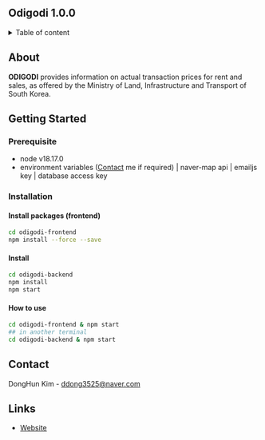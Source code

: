 ## Odigodi 1.0.0

<details>
    <summary>Table of content</summary>

- [About](#about)
- [Getting-Started](#getting-started)
    - [Prerequisite](#prerequisite)
    - [Installation](#installation)
- [License](#license)
- [Contact](#contact)
- [Links](#links)    
</details>

## About

**ODIGODI** provides information on actual transaction prices for rent and sales, as offered by the Ministry of Land, Infrastructure and Transport of South Korea.


## Getting Started
### Prerequisite
* node v18.17.0
* environment variables ([Contact](#contact) me if required) | naver-map api | emailjs key | database access key

### Installation

#### Install packages (frontend)
```bash
cd odigodi-frontend
npm install --force --save
```
#### Install
```bash
cd odigodi-backend
npm install
npm start
```

#### How to use
```bash
cd odigodi-frontend & npm start
## in another terminal
cd odigodi-backend & npm start
```

## Contact

DongHun Kim - <ddong3525@naver.com>

## Links

* [Website](https://odigodi.com)
